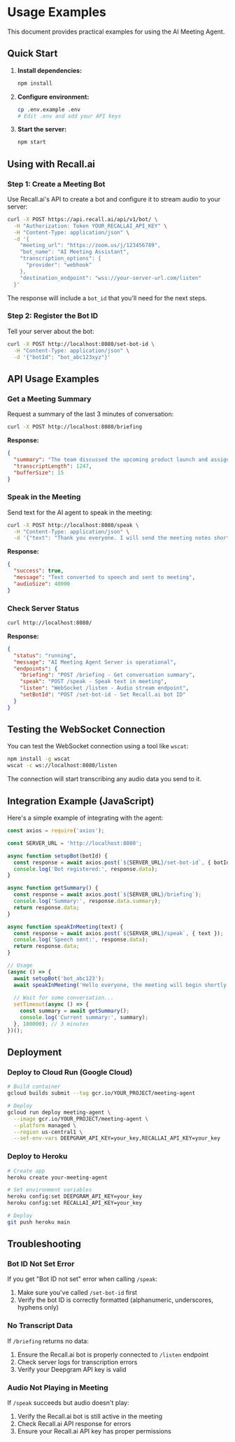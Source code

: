 # Usage Examples

This document provides practical examples for using the AI Meeting Agent.

## Quick Start

1. **Install dependencies:**
   ```bash
   npm install
   ```

2. **Configure environment:**
   ```bash
   cp .env.example .env
   # Edit .env and add your API keys
   ```

3. **Start the server:**
   ```bash
   npm start
   ```

## Using with Recall.ai

### Step 1: Create a Meeting Bot

Use Recall.ai's API to create a bot and configure it to stream audio to your server:

```bash
curl -X POST https://api.recall.ai/api/v1/bot/ \
  -H "Authorization: Token YOUR_RECALLAI_API_KEY" \
  -H "Content-Type: application/json" \
  -d '{
    "meeting_url": "https://zoom.us/j/123456789",
    "bot_name": "AI Meeting Assistant",
    "transcription_options": {
      "provider": "webhook"
    },
    "destination_endpoint": "wss://your-server-url.com/listen"
  }'
```

The response will include a `bot_id` that you'll need for the next steps.

### Step 2: Register the Bot ID

Tell your server about the bot:

```bash
curl -X POST http://localhost:8080/set-bot-id \
  -H "Content-Type: application/json" \
  -d '{"botId": "bot_abc123xyz"}'
```

## API Usage Examples

### Get a Meeting Summary

Request a summary of the last 3 minutes of conversation:

```bash
curl -X POST http://localhost:8080/briefing
```

**Response:**
```json
{
  "summary": "The team discussed the upcoming product launch and assigned action items.",
  "transcriptLength": 1247,
  "bufferSize": 15
}
```

### Speak in the Meeting

Send text for the AI agent to speak in the meeting:

```bash
curl -X POST http://localhost:8080/speak \
  -H "Content-Type: application/json" \
  -d '{"text": "Thank you everyone. I will send the meeting notes shortly."}'
```

**Response:**
```json
{
  "success": true,
  "message": "Text converted to speech and sent to meeting",
  "audioSize": 48000
}
```

### Check Server Status

```bash
curl http://localhost:8080/
```

**Response:**
```json
{
  "status": "running",
  "message": "AI Meeting Agent Server is operational",
  "endpoints": {
    "briefing": "POST /briefing - Get conversation summary",
    "speak": "POST /speak - Speak text in meeting",
    "listen": "WebSocket /listen - Audio stream endpoint",
    "setBotId": "POST /set-bot-id - Set Recall.ai bot ID"
  }
}
```

## Testing the WebSocket Connection

You can test the WebSocket connection using a tool like `wscat`:

```bash
npm install -g wscat
wscat -c ws://localhost:8080/listen
```

The connection will start transcribing any audio data you send to it.

## Integration Example (JavaScript)

Here's a simple example of integrating with the agent:

```javascript
const axios = require('axios');

const SERVER_URL = 'http://localhost:8080';

async function setupBot(botId) {
  const response = await axios.post(`${SERVER_URL}/set-bot-id`, { botId });
  console.log('Bot registered:', response.data);
}

async function getSummary() {
  const response = await axios.post(`${SERVER_URL}/briefing`);
  console.log('Summary:', response.data.summary);
  return response.data;
}

async function speakInMeeting(text) {
  const response = await axios.post(`${SERVER_URL}/speak`, { text });
  console.log('Speech sent:', response.data);
  return response.data;
}

// Usage
(async () => {
  await setupBot('bot_abc123');
  await speakInMeeting('Hello everyone, the meeting will begin shortly.');
  
  // Wait for some conversation...
  setTimeout(async () => {
    const summary = await getSummary();
    console.log('Current summary:', summary);
  }, 180000); // 3 minutes
})();
```

## Deployment

### Deploy to Cloud Run (Google Cloud)

```bash
# Build container
gcloud builds submit --tag gcr.io/YOUR_PROJECT/meeting-agent

# Deploy
gcloud run deploy meeting-agent \
  --image gcr.io/YOUR_PROJECT/meeting-agent \
  --platform managed \
  --region us-central1 \
  --set-env-vars DEEPGRAM_API_KEY=your_key,RECALLAI_API_KEY=your_key
```

### Deploy to Heroku

```bash
# Create app
heroku create your-meeting-agent

# Set environment variables
heroku config:set DEEPGRAM_API_KEY=your_key
heroku config:set RECALLAI_API_KEY=your_key

# Deploy
git push heroku main
```

## Troubleshooting

### Bot ID Not Set Error

If you get "Bot ID not set" error when calling `/speak`:
1. Make sure you've called `/set-bot-id` first
2. Verify the bot ID is correctly formatted (alphanumeric, underscores, hyphens only)

### No Transcript Data

If `/briefing` returns no data:
1. Ensure the Recall.ai bot is properly connected to `/listen` endpoint
2. Check server logs for transcription errors
3. Verify your Deepgram API key is valid

### Audio Not Playing in Meeting

If `/speak` succeeds but audio doesn't play:
1. Verify the Recall.ai bot is still active in the meeting
2. Check Recall.ai API response for errors
3. Ensure your Recall.ai API key has proper permissions

